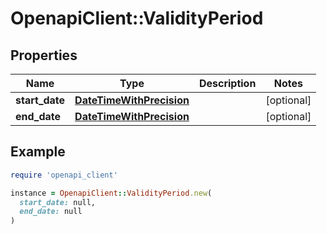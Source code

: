 # OpenapiClient::ValidityPeriod

## Properties

| Name | Type | Description | Notes |
| ---- | ---- | ----------- | ----- |
| **start_date** | [**DateTimeWithPrecision**](DateTimeWithPrecision.md) |  | [optional] |
| **end_date** | [**DateTimeWithPrecision**](DateTimeWithPrecision.md) |  | [optional] |

## Example

```ruby
require 'openapi_client'

instance = OpenapiClient::ValidityPeriod.new(
  start_date: null,
  end_date: null
)
```

